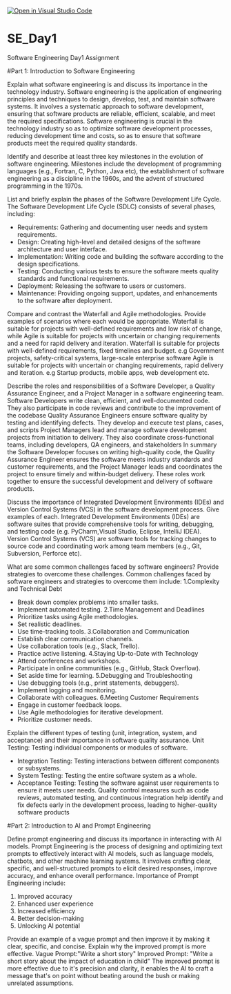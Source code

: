 [![Open in Visual Studio Code](https://classroom.github.com/assets/open-in-vscode-2e0aaae1b6195c2367325f4f02e2d04e9abb55f0b24a779b69b11b9e10269abc.svg)](https://classroom.github.com/online_ide?assignment_repo_id=15577142&assignment_repo_type=AssignmentRepo)
# SE_Day1
Software Engineering Day1 Assignment

#Part 1: Introduction to Software Engineering

Explain what software engineering is and discuss its importance in the technology industry.
Software engineering is the application of engineering principles and techniques to design, develop, test, and maintain software systems. It involves a systematic approach to software development, ensuring that software products are reliable, efficient, scalable, and meet the required specifications.
Software engineering is crucial in the technology industry so as to optimize software development processes, reducing development time and costs, so as to ensure that software products meet the required quality standards.

Identify and describe at least three key milestones in the evolution of software engineering.
Milestones include the development of programming languages (e.g., Fortran, C, Python, Java etc), the establishment of software engineering as a discipline in the 1960s, and the advent of structured programming in the 1970s.


List and briefly explain the phases of the Software Development Life Cycle.
The Software Development Life Cycle (SDLC) consists of several phases, including:
  - Requirements: Gathering and documenting user needs and system requirements.
  - Design: Creating high-level and detailed designs of the software architecture and user interface.
  - Implementation: Writing code and building the software according to the design specifications.
  - Testing: Conducting various tests to ensure the software meets quality standards and functional requirements.
  - Deployment: Releasing the software to users or customers.
  - Maintenance: Providing ongoing support, updates, and enhancements to the software after deployment.

Compare and contrast the Waterfall and Agile methodologies. Provide examples of scenarios where each would be appropriate.
Waterfall is suitable for projects with well-defined requirements and low risk of change, while Agile is suitable for projects with uncertain or changing requirements and a need for rapid delivery and iteration.
Waterfall is suitable for projects with well-defined requirements, fixed timelines and budget. e.g Government projects, safety-critical systems, large-scale enterprise software
Agile is suitable for projects with uncertain or changing requirements, rapid delivery and iteration. e.g Startup products, mobile apps, web development etc.

Describe the roles and responsibilities of a Software Developer, a Quality Assurance Engineer, and a Project Manager in a software engineering team.
Software Developers write clean, efficient, and well-documented code. They also participate in code reviews and contribute to the improvement of the codebase
Quality Assurance Engineers ensure software quality by testing and identifying defects. They develop and execute test plans, cases, and scripts
Project Managers lead and manage software development projects from initiation to delivery. They also coordinate cross-functional teams, including developers, QA engineers, and stakeholders
In summary the Software Developer focuses on writing high-quality code, the Quality Assurance Engineer ensures the software meets industry standards and customer requirements, and the Project Manager leads and coordinates the project to ensure timely and within-budget delivery. These roles work together to ensure the successful development and delivery of software products.

Discuss the importance of Integrated Development Environments (IDEs) and Version Control Systems (VCS) in the software development process. Give examples of each.
Integrated Development Environments (IDEs) are  software suites that provide comprehensive tools for writing, debugging, and testing code (e.g. PyCharm,Visual Studio, Eclipse, IntelliJ IDEA).
Version Control Systems (VCS) are software tools for tracking changes to source code and coordinating work among team members (e.g., Git, Subversion, Perforce etc).

What are some common challenges faced by software engineers? Provide strategies to overcome these challenges.
Common challenges faced by software engineers and strategies to overcome them include:
1.Complexity and Technical Debt
- Break down complex problems into smaller tasks.
- Implement automated testing.
2.Time Management and Deadlines
- Prioritize tasks using Agile methodologies.
- Set realistic deadlines.
- Use time-tracking tools.
3.Collaboration and Communication
- Establish clear communication channels.
- Use collaboration tools (e.g., Slack, Trello).
- Practice active listening.
4.Staying Up-to-Date with Technology
- Attend conferences and workshops.
- Participate in online communities (e.g., GitHub, Stack Overflow).
- Set aside time for learning.
5.Debugging and Troubleshooting
- Use debugging tools (e.g., print statements, debuggers).
- Implement logging and monitoring.
- Collaborate with colleagues.
6.Meeting Customer Requirements
- Engage in customer feedback loops.
- Use Agile methodologies for iterative development.
- Prioritize customer needs.

Explain the different types of testing (unit, integration, system, and acceptance) and their importance in software quality assurance.
Unit Testing: Testing individual components or modules of software.
  - Integration Testing: Testing interactions between different components or subsystems.
  - System Testing: Testing the entire software system as a whole.
  - Acceptance Testing: Testing the software against user requirements to ensure it meets user needs.
Quality control measures such as code reviews, automated testing, and continuous integration help identify and fix defects early in the development process, leading to higher-quality software products

#Part 2: Introduction to AI and Prompt Engineering


Define prompt engineering and discuss its importance in interacting with AI models.
Prompt Engineering is the process of designing and optimizing text prompts to effectively interact with AI models, such as language models, chatbots, and other machine learning systems. It involves crafting clear, specific, and well-structured prompts to elicit desired responses, improve accuracy, and enhance overall performance.
Importance of Prompt Engineering include:
1. Improved accuracy
2. Enhanced user experience
3. Increased efficiency
4. Better decision-making 
5. Unlocking AI potential

Provide an example of a vague prompt and then improve it by making it clear, specific, and concise. Explain why the improved prompt is more effective.
Vague Prompt:"Write a short story"
Improved Prompt: "Write a short story about the impact of education in child"
The improved prompt is more effective due to it's precision and clarity, it enables the AI to craft a message that's on point without beating around the bush or making unrelated assumptions.
